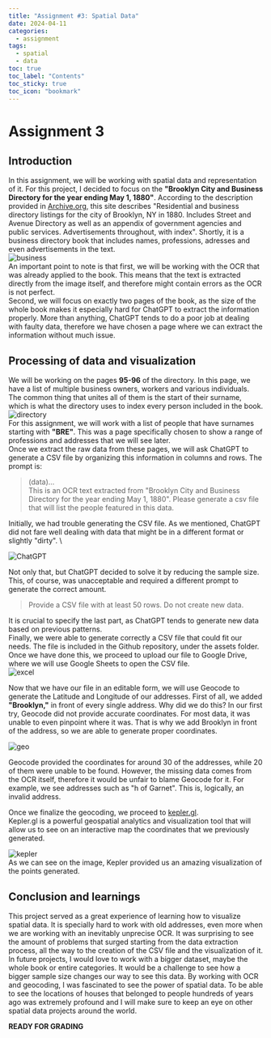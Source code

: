 ```yaml
---
title: "Assignment #3: Spatial Data"
date: 2024-04-11
categories:
  - assignment
tags:
  - spatial
  - data
toc: true
toc_label: "Contents"
toc_sticky: true
toc_icon: "bookmark"
---
```

# Assignment 3

## Introduction
In this assignment, we will be working with spatial data and representation of it. For this project, I decided to focus on the **"Brooklyn City and Business Directory for the year ending May 1, 1880"**. According to the description provided in [Archive.org](https://archive.org/details/1880BPL/page/n117/mode/2up), this site describes "Residential and business directory listings for the city of Brooklyn, NY in 1880. Includes Street and Avenue Directory as well as an appendix of government agencies and public services. Advertisements throughout, with index". Shortly, it is a business directory book that includes names, professions, adresses and even advertisements in the text. \
![business](/assets\images\business.png) \
An important point to note is that first, we will be working with the OCR that was already applied to the book. This means that the text is extracted directly from the image itself, and therefore might contain errors as the OCR is not perfect. \
Second, we will focus on exactly two pages of the book, as the size of the whole book makes it especially hard for ChatGPT to extract the information properly. More than anything, ChatGPT tends to do a poor job at dealing with faulty data, therefore we have chosen a page where we can extract the information without much issue.

## Processing of data and visualization

We will be working on the pages **95-96** of the directory. In this page, we have a list of multiple business owners, workers and various individuals. The common thing that unites all of them is the start of their surname, which is what the directory uses to index every person included in the book.
![directory](/assets\images\directory.png) \
For this assignment, we will work with a list of people that have surnames starting with **"BRE"**. This was a page specifically chosen to show a range of professions and addresses that we will see later.\
Once we extract the raw data from these pages, we will ask ChatGPT to generate a CSV file by organizing this information in columns and rows. The prompt is:
> (data)...\
 This is an OCR text extracted from "Brooklyn City and Business Directory for the year ending May 1, 1880". Please generate a csv file that will list the people featured in this data.

Initially, we had trouble generating the CSV file. As we mentioned, ChatGPT did not fare well dealing with data that might be in a different format or slightly "dirty". \

![ChatGPT](/assets\images\gpt.png)

Not only that, but ChatGPT decided to solve it by reducing the sample size. This, of course, was unacceptable and required a different prompt to generate the correct amount.

> Provide a CSV file with at least 50 rows. Do not create new data.

It is crucial to specify the last part, as ChatGPT tends to generate new data based on previous patterns. \
Finally, we were able to generate correctly a CSV file that could fit our needs. The file is included in the Github repository, under the assets folder. \
Once we have done this, we proceed to upload our file to Google Drive, where we will use Google Sheets to open the CSV file.\
![excel](/assets\images\sheets.png)

Now that we have our file in an editable form, we will use Geocode to generate the Latitude and Longitude of our addresses. First of all, we added **"Brooklyn,"** in front of every single address. Why did we do this? In our first try, Geocode did not provide accurate coordinates. For most data, it was unable to even pinpoint where it was. That is why we add Brooklyn in front of the address, so we are able to generate proper coordinates. 

![geo](/assets\images\geocode.png)

Geocode provided the coordinates for around 30 of the addresses, while 20 of them were unable to be found. However, the missing data comes from the OCR itself, therefore it would be unfair to blame Geocode for it. For example, we see addresses such as "h of Garnet". This is, logically, an invalid address. 

Once we finalize the geocoding, we proceed to [kepler.gl](https://kepler.gl).  
Kepler.gl is a powerful geospatial analytics and visualization tool that will allow us to see on an interactive map the coordinates that we previously generated.

![kepler](/assets\images\kepler.png) \
As we can see on the image, Kepler provided us an amazing visualization of the points generated.

## Conclusion and learnings
This project served as a great experience of learning how to visualize spatial data. It is specially hard to work with old addresses, even more when we are working with an inevitably unprecise OCR. It was surprising to see the amount of problems that surged starting from the data extraction process, all the way to the creation of the CSV file and the visualization of it. In future projects, I would love to work with a bigger dataset, maybe the whole book or entire categories. It would be a challenge to see how a bigger sample size changes our way to see this data. By working with OCR and geocoding, I was fascinated to see the power of spatial data. To be able to see the locations of houses that belonged to people hundreds of years ago was extremely profound and I will make sure to keep an eye on other spatial data projects around the world.

**READY FOR GRADING**
